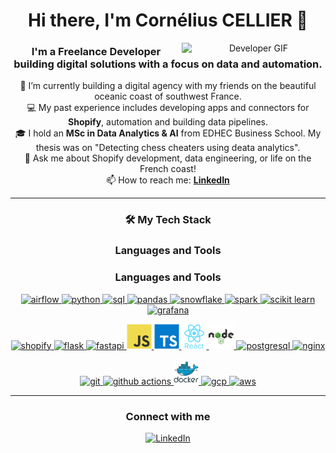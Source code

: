 <div align="center">
<h1>Hi there, I'm Cornélius CELLIER 👋</h1>

<a href="https://www.linkedin.com/in/cornelius-cellier/">
  <img align="right" alt="Developer GIF" src="https://media.giphy.com/media/v1.Y2lkPTc5MGI3NjExeTZxemVoOTZkbHIzMGd1ZmNzN3Zpbjk3N2o5dmhkZ2FzbnR2dmh4YiZlcD12MV9naWZzX3NlYXJjaCZjdD1n/3og0IDoDo2TeidxKbm/giphy.gif" width="230px"/>
</a>

  <h3>I'm a Freelance Developer building digital solutions with a focus on data and automation.</h3>

  <p>
    🔭 I’m currently building a digital agency with my friends on the beautiful oceanic coast of southwest France.
    <br />
    💻 My past experience includes developing apps and connectors for <b>Shopify</b>, automation and building data pipelines.
    <br />
    🎓 I hold an <b>MSc in Data Analytics & AI</b> from EDHEC Business School. My thesis was on "Detecting chess cheaters using deata analytics".
    <br />
    💬 Ask me about Shopify development, data engineering, or life on the French coast!
    <br />
    📫 How to reach me: <b><a href="https://www.linkedin.com/in/cornelius-cellier/">LinkedIn</a></b>
  </p>

  <hr />

  <h3>🛠️ My Tech Stack</h3>

### Languages and Tools
### Languages and Tools

<!-- Data Engineering & Processing -->

<p>
<a href="https://airflow.apache.org/" target="_blank" rel="noreferrer">
<img src="https://www.google.com/search?q=https://raw.githubusercontent.com/devicons/devicon/master/icons/apacheairflow/apacheairflow-original.svg" alt="airflow" width="40" height="40"/>
</a>
<a href="https://www.python.org" target="_blank" rel="noreferrer">
<img src="https://www.google.com/search?q=https://raw.githubusercontent.com/devicons/devicon/master/icons/python/python-original.svg" alt="python" width="40" height="40"/>
</a>
<a href="https://www.mysql.com/" target="_blank" rel="noreferrer">
<img src="https://www.google.com/search?q=https://raw.githubusercontent.com/devicons/devicon/master/icons/mysql/mysql-original-wordmark.svg" alt="sql" width="40" height="40"/>
</a>
<a href="https://pandas.pydata.org/" target="_blank" rel="noreferrer">
<img src="https://www.google.com/search?q=https://raw.githubusercontent.com/devicons/devicon/master/icons/pandas/pandas-original.svg" alt="pandas" width="40" height="40"/>
</a>
<a href="https://www.google.com/search?q=https://www.snowflake.com/" target="_blank" rel="noreferrer">
<img src="https://www.google.com/search?q=https://raw.githubusercontent.com/devicons/devicon/master/icons/snowflake/snowflake-original.svg" alt="snowflake" width="40" height="40"/>
</a>
<a href="https://spark.apache.org/" target="_blank" rel="noreferrer">
<img src="https://www.google.com/search?q=https://raw.githubusercontent.com/devicons/devicon/master/icons/apachespark/apachespark-original-wordmark.svg" alt="spark" width="40" height="40"/>
</a>
<a href="https://scikit-learn.org/" target="_blank" rel="noreferrer">
<img src="https://www.google.com/search?q=https://raw.githubusercontent.com/devicons/devicon/master/icons/scikitlearn/scikitlearn-original.svg" alt="scikit learn" width="40" height="40"/>
</a>
<a href="https://grafana.com" target="_blank" rel="noreferrer">
<img src="https://www.google.com/search?q=https://raw.githubusercontent.com/devicons/devicon/master/icons/grafana/grafana-original.svg" alt="grafana" width="40" height="40"/>
</a>
</p>

<!-- Web Dev & Ecommerce -->

<p>
<a href="https://www.shopify.com" target="_blank" rel="noreferrer">
<img src="https://www.google.com/search?q=https://raw.githubusercontent.com/devicons/devicon/master/icons/shopify/shopify-original.svg" alt="shopify" width="40" height="40"/>
</a>
<a href="https://flask.palletsprojects.com/" target="_blank" rel="noreferrer">
<img src="https://www.google.com/search?q=https://raw.githubusercontent.com/devicons/devicon/master/icons/flask/flask-original.svg" alt="flask" width="40" height="40"/>
</a>
<a href="https://fastapi.tiangolo.com/" target="_blank" rel="noreferrer">
<img src="https://www.google.com/search?q=https://raw.githubusercontent.com/devicons/devicon/master/icons/fastapi/fastapi-original.svg" alt="fastapi" width="40" height="40"/>
</a>
<a href="https://developer.mozilla.org/en-US/docs/Web/JavaScript" target="_blank" rel="noreferrer">
<img src="https://raw.githubusercontent.com/devicons/devicon/master/icons/javascript/javascript-original.svg" alt="javascript" width="40" height="40"/>
</a>
<a href="https://www.typescriptlang.org/" target="_blank" rel="noreferrer">
<img src="https://raw.githubusercontent.com/devicons/devicon/master/icons/typescript/typescript-original.svg" alt="typescript" width="40" height="40"/>
</a>
<a href="https://reactjs.org/" target="_blank" rel="noreferrer">
<img src="https://raw.githubusercontent.com/devicons/devicon/master/icons/react/react-original-wordmark.svg" alt="react" width="40" height="40"/>
</a>
<a href="https://nodejs.org" target="_blank" rel="noreferrer">
<img src="https://raw.githubusercontent.com/devicons/devicon/master/icons/nodejs/nodejs-original-wordmark.svg" alt="nodejs" width="40" height="40"/>
</a>
<a href="https://www.postgresql.org" target="_blank" rel="noreferrer">
<img src="https://www.google.com/search?q=https://raw.githubusercontent.com/devicons/devicon/master/icons/postgresql/postgresql-original-wordmark.svg" alt="postgresql" width="40" height="40"/>
</a>
<a href="https://www.nginx.com" target="_blank" rel="noreferrer">
<img src="https://www.google.com/search?q=https://raw.githubusercontent.com/devicons/devicon/master/icons/nginx/nginx-original.svg" alt="nginx" width="40" height="40"/>
</a>
</p>

<!-- DevOps & Cloud -->

<p>
<a href="https://git-scm.com/" target="_blank" rel="noreferrer">
<img src="https://www.google.com/search?q=https://raw.githubusercontent.com/devicons/devicon/master/icons/git/git-original-wordmark.svg" alt="git" width="40" height="40"/>
</a>
<a href="https://github.com/features/actions" target="_blank" rel="noreferrer">
<img src="https://www.google.com/search?q=https://raw.githubusercontent.com/devicons/devicon/master/icons/github/github-original-wordmark.svg" alt="github actions" width="40" height="40"/>
</a>
<a href="https://www.docker.com/" target="_blank" rel="noreferrer">
<img src="https://raw.githubusercontent.com/devicons/devicon/master/icons/docker/docker-original-wordmark.svg" alt="docker" width="40" height="40"/>
</a>
<a href="https://cloud.google.com" target="_blank" rel="noreferrer">
<img src="https://www.google.com/search?q=https://raw.githubusercontent.com/devicons/devicon/master/icons/googlecloud/googlecloud-original.svg" alt="gcp" width="40" height="40"/>
</a>
<a href="https://aws.amazon.com" target="_blank" rel="noreferrer">
<img src="https://www.google.com/search?q=https://raw.githubusercontent.com/devicons/devicon/master/icons/amazonwebservices/amazonwebservices-original-wordmark.svg" alt="aws" width="40" height="40"/>
</a>
</p>
  <hr />

  <h3>Connect with me</h3>

  <a href="https://www.linkedin.com/in/cornelius-cellier/">
    <img alt="LinkedIn" src="https://go-skill-icons.vercel.app/api/icons?i=linkedin" />
  </a>

</div>
